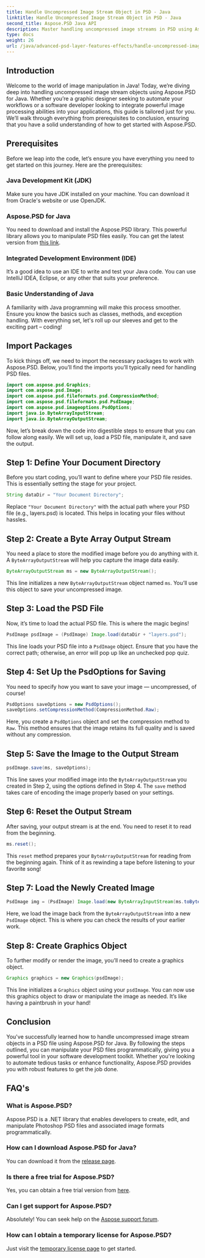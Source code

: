 ```yaml
---
title: Handle Uncompressed Image Stream Object in PSD - Java
linktitle: Handle Uncompressed Image Stream Object in PSD - Java
second_title: Aspose.PSD Java API
description: Master handling uncompressed image streams in PSD using Aspose.PSD for Java with this easy-to-follow guide. Perfect for developers and designers.
type: docs
weight: 26
url: /java/advanced-psd-layer-features-effects/handle-uncompressed-image-stream-object-psd/
---
```

## Introduction
Welcome to the world of image manipulation in Java! Today, we’re diving deep into handling uncompressed image stream objects using Aspose.PSD for Java. Whether you’re a graphic designer seeking to automate your workflows or a software developer looking to integrate powerful image processing abilities into your applications, this guide is tailored just for you. We’ll walk through everything from prerequisites to conclusion, ensuring that you have a solid understanding of how to get started with Aspose.PSD.
## Prerequisites
Before we leap into the code, let’s ensure you have everything you need to get started on this journey. Here are the prerequisites:
### Java Development Kit (JDK)
Make sure you have JDK installed on your machine. You can download it from Oracle's website or use OpenJDK.
### Aspose.PSD for Java
You need to download and install the Aspose.PSD library. This powerful library allows you to manipulate PSD files easily. You can get the latest version from [this link](https://releases.aspose.com/psd/java/).
### Integrated Development Environment (IDE)
It’s a good idea to use an IDE to write and test your Java code. You can use IntelliJ IDEA, Eclipse, or any other that suits your preference.
### Basic Understanding of Java
A familiarity with Java programming will make this process smoother. Ensure you know the basics such as classes, methods, and exception handling.
With everything set, let's roll up our sleeves and get to the exciting part – coding!
## Import Packages
To kick things off, we need to import the necessary packages to work with Aspose.PSD. Below, you’ll find the imports you’ll typically need for handling PSD files.
```java
import com.aspose.psd.Graphics;
import com.aspose.psd.Image;
import com.aspose.psd.fileformats.psd.CompressionMethod;
import com.aspose.psd.fileformats.psd.PsdImage;
import com.aspose.psd.imageoptions.PsdOptions;
import java.io.ByteArrayInputStream;
import java.io.ByteArrayOutputStream;
```
Now, let’s break down the code into digestible steps to ensure that you can follow along easily. We will set up, load a PSD file, manipulate it, and save the output. 
## Step 1: Define Your Document Directory
Before you start coding, you’ll want to define where your PSD file resides. This is essentially setting the stage for your project. 
```java
String dataDir = "Your Document Directory";
```
Replace `"Your Document Directory"` with the actual path where your PSD file (e.g., layers.psd) is located. This helps in locating your files without hassles.
## Step 2: Create a Byte Array Output Stream
You need a place to store the modified image before you do anything with it. A `ByteArrayOutputStream` will help you capture the image data easily.
```java
ByteArrayOutputStream ms = new ByteArrayOutputStream();
```
This line initializes a new `ByteArrayOutputStream` object named `ms`. You’ll use this object to save your uncompressed image.
## Step 3: Load the PSD File
Now, it’s time to load the actual PSD file. This is where the magic begins!
```java
PsdImage psdImage = (PsdImage) Image.load(dataDir + "layers.psd");
```
This line loads your PSD file into a `PsdImage` object. Ensure that you have the correct path; otherwise, an error will pop up like an unchecked pop quiz.
## Step 4: Set Up the PsdOptions for Saving
You need to specify how you want to save your image — uncompressed, of course!
```java
PsdOptions saveOptions = new PsdOptions();
saveOptions.setCompressionMethod(CompressionMethod.Raw);
```
Here, you create a `PsdOptions` object and set the compression method to `Raw`. This method ensures that the image retains its full quality and is saved without any compression.
## Step 5: Save the Image to the Output Stream
```java
psdImage.save(ms, saveOptions);
```
This line saves your modified image into the `ByteArrayOutputStream` you created in Step 2, using the options defined in Step 4. The `save` method takes care of encoding the image properly based on your settings.
## Step 6: Reset the Output Stream
After saving, your output stream is at the end. You need to reset it to read from the beginning.
```java
ms.reset();
```
This `reset` method prepares your `ByteArrayOutputStream` for reading from the beginning again. Think of it as rewinding a tape before listening to your favorite song!
## Step 7: Load the Newly Created Image
```java
PsdImage img = (PsdImage) Image.load(new ByteArrayInputStream(ms.toByteArray()));
```
Here, we load the image back from the `ByteArrayOutputStream` into a new `PsdImage` object. This is where you can check the results of your earlier work.
## Step 8: Create Graphics Object
To further modify or render the image, you’ll need to create a graphics object.
```java
Graphics graphics = new Graphics(psdImage);
```
This line initializes a `Graphics` object using your `psdImage`. You can now use this graphics object to draw or manipulate the image as needed. It’s like having a paintbrush in your hand!
## Conclusion 
You've successfully learned how to handle uncompressed image stream objects in a PSD file using Aspose.PSD for Java. By following the steps outlined, you can manipulate your PSD files programmatically, giving you a powerful tool in your software development toolkit. Whether you're looking to automate tedious tasks or enhance functionality, Aspose.PSD provides you with robust features to get the job done.
## FAQ's
### What is Aspose.PSD?
Aspose.PSD is a .NET library that enables developers to create, edit, and manipulate Photoshop PSD files and associated image formats programmatically.
### How can I download Aspose.PSD for Java?
You can download it from the [release page](https://releases.aspose.com/psd/java/).
### Is there a free trial for Aspose.PSD?
Yes, you can obtain a free trial version from [here](https://releases.aspose.com/).
### Can I get support for Aspose.PSD?
Absolutely! You can seek help on the [Aspose support forum](https://forum.aspose.com/c/psd/34).
### How can I obtain a temporary license for Aspose.PSD?
Just visit the [temporary license page](https://purchase.aspose.com/temporary-license/) to get started.
